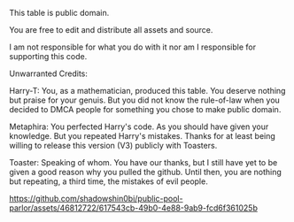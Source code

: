 This table is public domain. 

You are free to edit and distribute all assets and source.

I am not responsible for what you do with it nor am I responsible for supporting this code.

Unwarranted Credits:

Harry-T: You, as a mathematician, produced this table. You deserve nothing but praise for your genuis. But you did not know the rule-of-law when you decided to DMCA people for something you chose to make public domain.

Metaphira: You perfected Harry's code. As you should have given your knowledge. But you repeated Harry's mistakes. Thanks for at least being willing to release this version (V3) publicly with Toasters.

Toaster: Speaking of whom. You have our thanks, but I still have yet to be given a good reason why you pulled the github. Until then, you are nothing but repeating, a third time, the mistakes of evil people.

https://github.com/shadowshin0bi/public-pool-parlor/assets/46812722/617543cb-49b0-4e88-9ab9-fcd6f361025b
